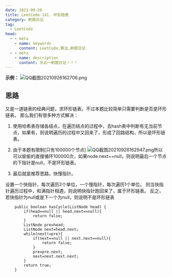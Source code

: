 ```yaml
---
date: 2021-09-26
title: LeetCode-141. 环形链表
category: 刷题日记
tag:
  - LeetCode
head:
  - - meta
    - name: keywords
      content: LeetCode,算法,刷题日记
  - - meta
    - name: description
      content: 乐云一刷题日记！！！
---
```

**示例：**
![QQ截图20210926162706.png](https://leyuna-blog-img.oss-cn-hangzhou.aliyuncs.com/image/2021-09-26/QQ截图20210926162706.png)
## 思路
又是一道链表的经典问题，求环形链表，不过本题比较简单只需要判断是否是环形链表。
那么我们有很多种方式解决：
1. 使用哈希表存储各结点，在遍历结点的过程中，去hash表中判断有无当前节点，如果有，则说明遍历的过程中又回来了，形成了回路结构，所以是环形链表。
2. 由于本题有限制[只有100000个节点]
![QQ截图20210926162947.png](https://leyuna-blog-img.oss-cn-hangzhou.aliyuncs.com/image/2021-09-26/QQ截图20210926162947.png)所以可以偷偷的直接循环100000次，如果node.next==null，则说明最后一个节点的下指针是null，不是环形链表。

3. 最后就是推荐思路，快慢指针。

设置一个快指针，每次遍历2个单位，一个慢指针，每次遍历1个单位。
则当快指针遍历过程中，和满指针相遇，则说明快指针跑回来了，属于环形链表。
反之，若快指针为null或是下一个为null，则说明不是环形链表

```
    public boolean hasCycle(ListNode head) {
        if(head==null || head.next==null){
            return false;
        }
        ListNode pre=head;
        ListNode next=head.next;
        while(next!=pre){
            if(next==null || next.next==null){
                return false;
            }
            pre=pre.next;
            next=next.next.next;
        }
        return true;
    }
```
